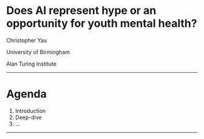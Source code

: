 # Does AI represent hype or an opportunity for youth mental health?

Christopher Yau

University of Birmingham 

Alan Turing Institute

---

# Agenda

1. Introduction
2. Deep-dive
3. ...

---